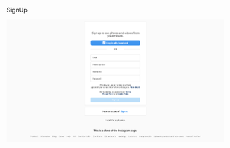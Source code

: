 SignUp

![Alt текст](https://github.com/DBektur01/Instagram-WithBoot/blob/main/src/main/java/peaksoft/instagrammvc/images/%D0%A1%D0%BD%D0%B8%D0%BC%D0%BE%D0%BA%20%D1%8D%D0%BA%D1%80%D0%B0%D0%BD%D0%B0%202024-09-04%20%D0%B2%2017.38.18.png)
